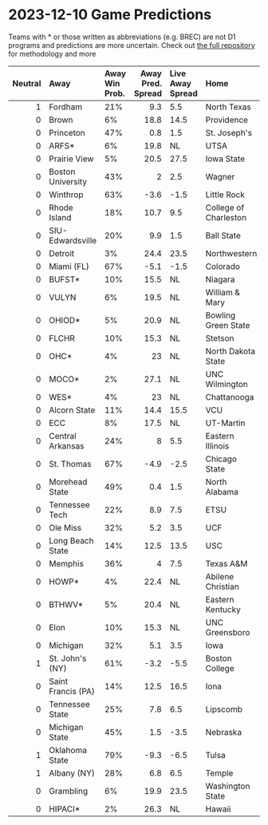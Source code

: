 # 2023-12-10 Game Predictions
Teams with * or those written as abbreviations (e.g. BREC) are not D1 programs and predictions are more uncertain. Check out [the full repository](https://github.com/grdavis/college-basketball-elo) for methodology and more

|   Neutral | Away               | Away Win Prob.   |   Away Pred. Spread | Live Away Spread   | Home                  | Home Win Prob.   |   Home Pred. Spread |
|----------:|:-------------------|:-----------------|--------------------:|:-------------------|:----------------------|:-----------------|--------------------:|
|         1 | Fordham            | 21%              |                 9.3 | 5.5                | North Texas           | 79%              |                -9.3 |
|         0 | Brown              | 6%               |                18.8 | 14.5               | Providence            | 94%              |               -18.8 |
|         0 | Princeton          | 47%              |                 0.8 | 1.5                | St. Joseph's          | 53%              |                -0.8 |
|         0 | ARFS*              | 6%               |                19.8 | NL                 | UTSA                  | 94%              |               -19.8 |
|         0 | Prairie View       | 5%               |                20.5 | 27.5               | Iowa State            | 95%              |               -20.5 |
|         0 | Boston University  | 43%              |                 2   | 2.5                | Wagner                | 57%              |                -2   |
|         0 | Winthrop           | 63%              |                -3.6 | -1.5               | Little Rock           | 37%              |                 3.6 |
|         0 | Rhode Island       | 18%              |                10.7 | 9.5                | College of Charleston | 82%              |               -10.7 |
|         0 | SIU-Edwardsville   | 20%              |                 9.9 | 1.5                | Ball State            | 80%              |                -9.9 |
|         0 | Detroit            | 3%               |                24.4 | 23.5               | Northwestern          | 97%              |               -24.4 |
|         0 | Miami (FL)         | 67%              |                -5.1 | -1.5               | Colorado              | 33%              |                 5.1 |
|         0 | BUFST*             | 10%              |                15.5 | NL                 | Niagara               | 90%              |               -15.5 |
|         0 | VULYN              | 6%               |                19.5 | NL                 | William & Mary        | 94%              |               -19.5 |
|         0 | OHIOD*             | 5%               |                20.9 | NL                 | Bowling Green State   | 95%              |               -20.9 |
|         0 | FLCHR              | 10%              |                15.3 | NL                 | Stetson               | 90%              |               -15.3 |
|         0 | OHC*               | 4%               |                23   | NL                 | North Dakota State    | 96%              |               -23   |
|         0 | MOCO*              | 2%               |                27.1 | NL                 | UNC Wilmington        | 98%              |               -27.1 |
|         0 | WES*               | 4%               |                23   | NL                 | Chattanooga           | 96%              |               -23   |
|         0 | Alcorn State       | 11%              |                14.4 | 15.5               | VCU                   | 89%              |               -14.4 |
|         0 | ECC                | 8%               |                17.5 | NL                 | UT-Martin             | 92%              |               -17.5 |
|         0 | Central Arkansas   | 24%              |                 8   | 5.5                | Eastern Illinois      | 76%              |                -8   |
|         0 | St. Thomas         | 67%              |                -4.9 | -2.5               | Chicago State         | 33%              |                 4.9 |
|         0 | Morehead State     | 49%              |                 0.4 | 1.5                | North Alabama         | 51%              |                -0.4 |
|         0 | Tennessee Tech     | 22%              |                 8.9 | 7.5                | ETSU                  | 78%              |                -8.9 |
|         0 | Ole Miss           | 32%              |                 5.2 | 3.5                | UCF                   | 68%              |                -5.2 |
|         0 | Long Beach State   | 14%              |                12.5 | 13.5               | USC                   | 86%              |               -12.5 |
|         0 | Memphis            | 36%              |                 4   | 7.5                | Texas A&M             | 64%              |                -4   |
|         0 | HOWP*              | 4%               |                22.4 | NL                 | Abilene Christian     | 96%              |               -22.4 |
|         0 | BTHWV*             | 5%               |                20.4 | NL                 | Eastern Kentucky      | 95%              |               -20.4 |
|         0 | Elon               | 10%              |                15.3 | NL                 | UNC Greensboro        | 90%              |               -15.3 |
|         0 | Michigan           | 32%              |                 5.1 | 3.5                | Iowa                  | 68%              |                -5.1 |
|         1 | St. John's (NY)    | 61%              |                -3.2 | -5.5               | Boston College        | 39%              |                 3.2 |
|         0 | Saint Francis (PA) | 14%              |                12.5 | 16.5               | Iona                  | 86%              |               -12.5 |
|         0 | Tennessee State    | 25%              |                 7.8 | 6.5                | Lipscomb              | 75%              |                -7.8 |
|         0 | Michigan State     | 45%              |                 1.5 | -3.5               | Nebraska              | 55%              |                -1.5 |
|         1 | Oklahoma State     | 79%              |                -9.3 | -6.5               | Tulsa                 | 21%              |                 9.3 |
|         1 | Albany (NY)        | 28%              |                 6.8 | 6.5                | Temple                | 72%              |                -6.8 |
|         0 | Grambling          | 6%               |                19.9 | 23.5               | Washington State      | 94%              |               -19.9 |
|         0 | HIPACI*            | 2%               |                26.3 | NL                 | Hawaii                | 98%              |               -26.3 |